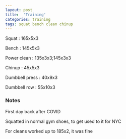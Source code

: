```yaml
---
layout: post
title:  'Training'
categories: training
tags: squat bench clean chinup
---
```


Squat : 165x5x3

Bench : 145x5x3

Power clean : 135x3x3;145x3x3

Chinup  : 45x5x3

Dumbbell press  : 40x9x3

Dumbbell row : 55x10x3

### Notes

First day back after COVID

Squatted in normal gym shoes, to get used to it for NYC

For cleans worked up to 185x2, it was fine
